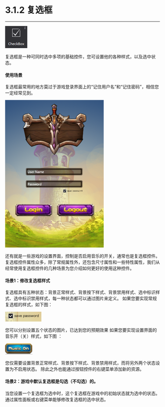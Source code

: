 # 3.1.2 复选框
---

 ![image](res/image065.png)

复选框是一种可同时选中多项的基础控件，您可设置他的各种样式，以及选中状态。

#### 使用场景
复选框最常用的地方莫过于游戏登录界面上的“记住用户名”和“记住密码”，相信您一定经常见到。

  ![image](res/image066.png)

还有就是一些游戏的设置界面，控制是否启用音乐的开关，通常也是复选框控件。
复选框控件属性众多，除了常规属性外，还包含尺寸属性和一些特性属性，我们从经常使用复选框控件的几种场景为您介绍如何更好的使用这种控件。

#### 场景1：修改复选框样式
复选框具有五种状态：背景正常样式、背景按下样式、背景禁用样式、选中标识样式、选中标识禁用样式，每一种状态都可以通过图片来定义。
如果您要实现常规复选框的样式，如下图：

  ![image](res/image067.png)

您可以分别设置五个状态的图片，已达到您的预期效果
如果您要实现设置界面的音乐开（关）样式，如下图 ：

![image](res/image068.png)

 
您仅需要设置背景正常样式、背景按下样式、背景禁用样式，而将另外两个状态设置为不启用状态。
除此之外也能通过按钮控件的右键菜单添加新的资源。

#### 场景2：游戏中默认复选框是勾选（不勾选）的。
当您设置一个复选框为选中时，这个复选框在游戏中的初始状态就为选中的状态。
通过属性面板或右键菜单能够修改复选框的选中状态。

